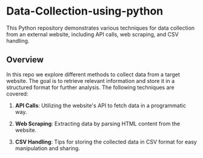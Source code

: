 # Data-Collection-using-python

This Python repository demonstrates various techniques for data collection from an external website, including API calls, web scraping, and CSV handling.

## Overview
In this repo we explore different methods to collect data from a target website. The goal is to retrieve relevant information and store it in a structured format for further analysis. The following techniques are covered:

1. **API Calls**: Utilizing the website's API to fetch data in a programmatic way.

2. **Web Scraping**: Extracting data by parsing HTML content from the website.

3. **CSV Handling**: Tips for storing the collected data in CSV format for easy manipulation and sharing.
